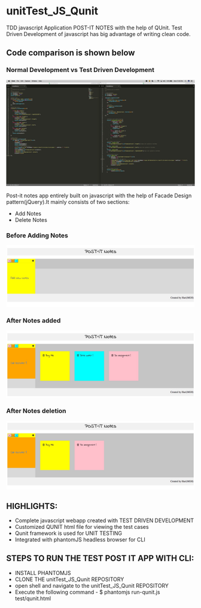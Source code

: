 # unitTest_JS_Qunit
TDD javascript Application POST-IT NOTES with the help of QUnit. Test Driven Development of javascript has big advantage of writing clean code.

## Code comparison is shown below

### Normal Development                             vs                 Test Driven Development

![codecompare](https://github.com/haripery/unitTest_JS_Qunit/blob/master/lib/Pics/compare2.jpeg)

Post-it notes app entirely built on javascript with the help of Facade Design pattern(jQuery).It mainly consists of two sections:
- Add Notes
- Delete Notes

### Before Adding Notes

![beforenotes](https://github.com/haripery/unitTest_JS_Qunit/blob/master/lib/Pics/postit1_Fotor.jpg)

### After Notes added

![afternotes](https://github.com/haripery/unitTest_JS_Qunit/blob/master/lib/Pics/postit2.jpeg)

### After Notes deletion

![deletenotes](https://github.com/haripery/unitTest_JS_Qunit/blob/master/lib/Pics/deletenotes.jpeg)

## HIGHLIGHTS:
 - Complete javascript webapp created with TEST DRIVEN DEVELOPMENT
 - Customized QUNIT html file for viewing the test cases
 - Qunit framework is used for UNIT TESTING
 - Integrated with phantomJS headless browser for CLI


 ## STEPS TO RUN THE TEST POST IT APP WITH CLI:
 - INSTALL PHANTOMJS
 - CLONE THE unitTest_JS_Qunit REPOSITORY
 - open shell and navigate to the unitTest_JS_Qunit REPOSITORY
 - Execute the following command - $ phantomjs run-qunit.js test/qunit.html
